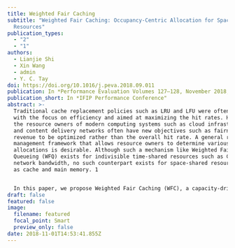 ```yaml
---
title: Weighted Fair Caching
subtitle: "Weighted Fair Caching: Occupancy-Centric Allocation for Space-Shared
  Resources"
publication_types:
  - "2"
  - "1"
authors:
  - Lianjie Shi
  - Xin Wang
  - admin
  - Y. C. Tay
doi: https://doi.org/10.1016/j.peva.2018.09.011
publication: In *Performance Evaluation Volumes 127–128, November 2018, Pages 194-211*
publication_short: In *IFIP Performance Conference"
abstract: >-
  Traditional cache replacement policies such as LRU and LFU were often designed
  with the focus on efficiency and aimed at maximizing the hit rates. However,
  the resource owners of modern computing systems such as cloud infrastructures
  and content delivery networks often have new objectives such as fairness and
  revenue to be optimized rather than the overall hit rate. A general resource
  management framework that allows resource owners to determine various resource
  allocations is desirable. Although such a mechanism like Weighted Fair
  Queueing (WFQ) exists for indivisible time-shared resources such as CPU and
  network bandwidth, no such counterpart exists for space-shared resources such
  as cache and main memory. 1


  In this paper, we propose Weighted Fair Caching (WFC), a capacity-driven cache policy that provides explicitly tunable resource allocations for cache owners in terms of the occupancy rates of contents. Through analysis of the continuous-time Markov Chain model of cache dynamics, we derive the closed-form occupancy rates as a function of the weights of contents, and various properties such as monotonicity and scaling of WFC. We show that WFC can be used to provide fair sharing of cache space among contents, as well as class-based service differentiations. We evaluate the performance of WFC using real data traces from two major video providers. We find that, compared to traditional cache policies, WFC provides better fairness while sacrificing an acceptable amount of hit rates.
draft: false
featured: false
image:
  filename: featured
  focal_point: Smart
  preview_only: false
date: 2018-11-01T14:53:41.855Z
---
```

